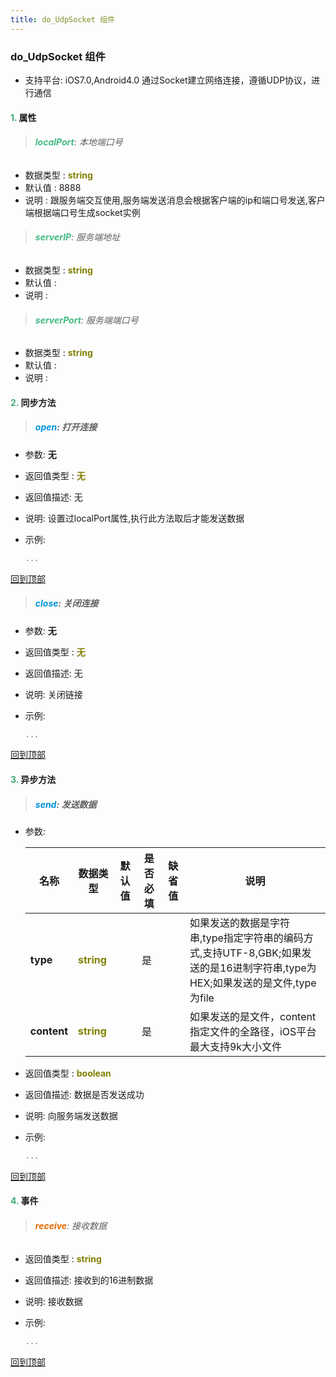 ```yaml
---
title: do_UdpSocket 组件
---
```


### do_UdpSocket 组件

* 支持平台: iOS7.0,Android4.0
通过Socket建立网络连接，遵循UDP协议，进行通信

#### <font color ='#40A977'>**1.**</font> 属性

>###### <font color ='#42b983'>**localPort**</font>: 本地端口号

- 数据类型 : <font color ='#808000'>**string**</font>
- 默认值 : 8888
- 说明 : 跟服务端交互使用,服务端发送消息会根据客户端的ip和端口号发送,客户端根据端口号生成socket实例

>###### <font color ='#42b983'>**serverIP**</font>: 服务端地址

- 数据类型 : <font color ='#808000'>**string**</font>
- 默认值 : 
- 说明 : 

>###### <font color ='#42b983'>**serverPort**</font>: 服务端端口号

- 数据类型 : <font color ='#808000'>**string**</font>
- 默认值 : 
- 说明 : 

#### <font color ='#40A977'>**2.**</font> 同步方法

>##### <font color ='#0092db'>**open**</font>: 打开连接

- 参数: **无**
- 返回值类型 : <font color ='#808000'>**无**</font>
- 返回值描述: 无
- 说明: 设置过localPort属性,执行此方法取后才能发送数据
- 示例:

  ```javascript
  ...

  ```

[回到顶部](#top)

>##### <font color ='#0092db'>**close**</font>: 关闭连接

- 参数: **无**
- 返回值类型 : <font color ='#808000'>**无**</font>
- 返回值描述: 无
- 说明: 关闭链接
- 示例:

  ```javascript
  ...

  ```

[回到顶部](#top)

#### <font color ='#40A977'>**3.**</font> 异步方法

>##### <font color ='#0092db'>**send**</font>: 发送数据

- 参数:

  名称 | 数据类型 |默认值|是否必填|缺省值|说明
  ---- |-------------  |----------|--------------|--------|------
  **type** |<font color ='#808000'>**string**</font> |  | 是||如果发送的数据是字符串,type指定字符串的编码方式,支持UTF-8,GBK;如果发送的是16进制字符串,type为HEX;如果发送的是文件,type为file
  **content** |<font color ='#808000'>**string**</font> |  | 是||如果发送的是文件，content指定文件的全路径，iOS平台最大支持9k大小文件
- 返回值类型 : <font color ='#808000'>**boolean**</font>
- 返回值描述: 数据是否发送成功
- 说明: 向服务端发送数据
- 示例:

  ```javascript
  ...

  ```

[回到顶部](#top)


#### <font color ='#40A977'>**4.**</font> 事件

>###### <font color ='#e96900'>**receive**</font>: 接收数据

- 返回值类型 : <font color ='#808000'>**string**</font>
- 返回值描述: 接收到的16进制数据
- 说明: 接收数据
- 示例:

  ```javascript
  ...

  ```

[回到顶部](#top)


